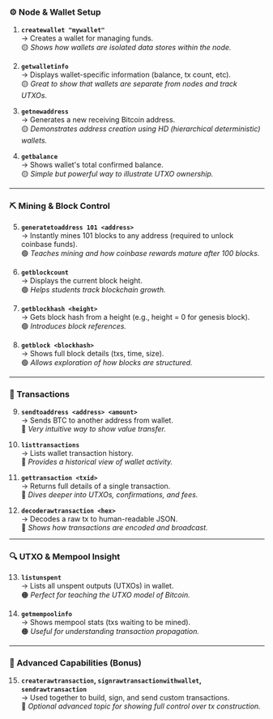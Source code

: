 ### ⚙️ Node & Wallet Setup

1. **`createwallet "mywallet"`**  
    → Creates a wallet for managing funds.  
    🟡 _Shows how wallets are isolated data stores within the node._
    
2. **`getwalletinfo`**  
    → Displays wallet-specific information (balance, tx count, etc).  
    🟡 _Great to show that wallets are separate from nodes and track UTXOs._
    
3. **`getnewaddress`**  
    → Generates a new receiving Bitcoin address.  
    🟡 _Demonstrates address creation using HD (hierarchical deterministic) wallets._
    
4. **`getbalance`**  
    → Shows wallet's total confirmed balance.  
    🟡 _Simple but powerful way to illustrate UTXO ownership._
    

---

### ⛏ Mining & Block Control

5. **`generatetoaddress 101 <address>`**  
    → Instantly mines 101 blocks to any address (required to unlock coinbase funds).  
    🟢 _Teaches mining and how coinbase rewards mature after 100 blocks._
    
6. **`getblockcount`**  
    → Displays the current block height.  
    🟢 _Helps students track blockchain growth._
    
7. **`getblockhash <height>`**  
    → Gets block hash from a height (e.g., height = 0 for genesis block).  
    🟢 _Introduces block references._
    
8. **`getblock <blockhash>`**  
    → Shows full block details (txs, time, size).  
    🟢 _Allows exploration of how blocks are structured._
    

---

### 💸 Transactions

9. **`sendtoaddress <address> <amount>`**  
    → Sends BTC to another address from wallet.  
    🔵 _Very intuitive way to show value transfer._
    
10. **`listtransactions`**  
    → Lists wallet transaction history.  
    🔵 _Provides a historical view of wallet activity._
    
11. **`gettransaction <txid>`**  
    → Returns full details of a single transaction.  
    🔵 _Dives deeper into UTXOs, confirmations, and fees._
    
12. **`decoderawtransaction <hex>`**  
    → Decodes a raw tx to human-readable JSON.  
    🔵 _Shows how transactions are encoded and broadcast._
    

---

### 🔍 UTXO & Mempool Insight

13. **`listunspent`**  
    → Lists all unspent outputs (UTXOs) in wallet.  
    🟠 _Perfect for teaching the UTXO model of Bitcoin._
    
14. **`getmempoolinfo`**  
    → Shows mempool stats (txs waiting to be mined).  
    🟠 _Useful for understanding transaction propagation._
    

---

### 🧪 Advanced Capabilities (Bonus)

15. **`createrawtransaction`, `signrawtransactionwithwallet`, `sendrawtransaction`**  
    → Used together to build, sign, and send custom transactions.  
    🧠 _Optional advanced topic for showing full control over tx construction._